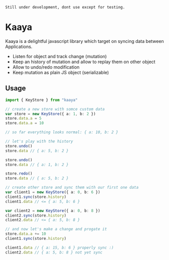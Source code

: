     Still under development, dont use except for testing.

# Kaaya

Kaaya is a delightful javascript library which target on syncing data between Applications.

-   Listen for object and track change (mutation)
-   Keep an history of mutation and allow to replay them on other object
-   Allow to undo/redo modification
-   Keep mutation as plain JS object (serializable)

## Usage

```ts
import { KeyStore } from "kaaya"

// create a new store with somce custom data
var store = new KeyStore({ a: 1, b: 2 })
store.data.a = 5
store.data.a = 10

// so far everything looks normal: { a: 10, b: 2 }

// let's play with the history
store.undo()
store.data // { a: 5, b: 2 }

store.undo()
store.data // { a: 1, b: 2 }

store.redo()
store.data // { a: 5, b: 2 }

// create other store and sync them with our first one data
var client1 = new KeyStore({ a: 0, b: 6 })
client1.sync(store.history)
client1.data // <= { a: 5, b: 6 }

var client2 = new KeyStore({ a: 0, b: 8 })
client2.sync(store.history)
client2.data // <= { a: 5, b: 8 }

// and now let's make a change and progate it
store.data.a += 10
client1.sync(store.history)

client1.data // { a: 15, b: 6 } properly sync :)
client2.data // { a: 5, b: 8 } not yet sync
```
